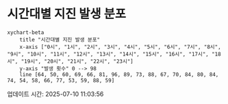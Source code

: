 # 시간대별 지진 발생 분포

```mermaid
xychart-beta
    title "시간대별 지진 발생 분포"
    x-axis ["0시", "1시", "2시", "3시", "4시", "5시", "6시", "7시", "8시", "9시", "10시", "11시", "12시", "13시", "14시", "15시", "16시", "17시", "18시", "19시", "20시", "21시", "22시", "23시"]
    y-axis "발생 횟수" 0 --> 98
    line [64, 50, 60, 69, 66, 81, 96, 89, 73, 88, 67, 70, 84, 80, 84, 74, 54, 58, 66, 77, 53, 59, 88, 59]
```

업데이트 시간: 2025-07-10 11:03:56

